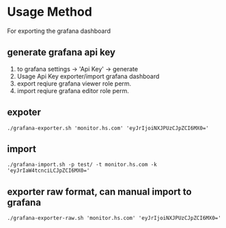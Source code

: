 # Usage Method
For exporting the grafana dashboard

## generate grafana api key
1. to grafana settings -> 'Api Key' -> generate 
2. Usage Api Key exporter/import grafana dashboard
3. export reqiure grafana viewer role perm.
4. import reqiure grafana editor role perm.

## expoter
```
./grafana-exporter.sh 'monitor.hs.com' 'eyJrIjoiNXJPUzCJpZCI6MX0='
```

## import
```
./grafana-import.sh -p test/ -t monitor.hs.com -k 'eyJrIaW4tcnciLCJpZCI6MX0='
```

## exporter raw format, can manual import to grafana
```
./grafana-exporter-raw.sh 'monitor.hs.com' 'eyJrIjoiNXJPUzCJpZCI6MX0='
```
